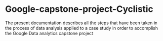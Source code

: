# Google-capstone-project-Cyclistic
The present documentation describes all the steps that have been taken in the process of data analysis applied to a case study in order to accomplish the Google Data analytics capstone project
